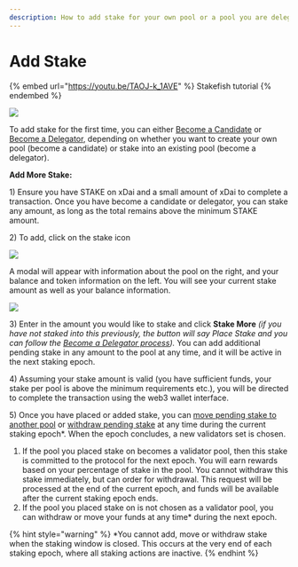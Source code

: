```yaml
---
description: How to add stake for your own pool or a pool you are delegating on
---
```


# Add Stake

{% embed url="https://youtu.be/TAOJ-k_1AVE" %}
Stakefish tutorial
{% endembed %}

![](../../../.gitbook/assets/staking-1.png)

To add stake for the first time, you can either [Become a Candidate](../become-a-candidate-validator.md) or [Become a Delegator](../become-a-delegator.md), depending on whether you want to create your own pool (become a candidate) or stake into an existing pool (become a delegator).

**Add More Stake:**

1\) Ensure you have STAKE on xDai and a small amount of xDai to complete a transaction. Once you have become a candidate or delegator, you can stake any amount, as long as the total remains above the minimum STAKE amount.

2\) To add, click on the stake icon&#x20;

![](../../../.gitbook/assets/add-stake.png)

A modal will appear with information about the pool on the right, and your balance and token information on the left. You will see your current stake amount as well as your balance information.&#x20;

![](../../../.gitbook/assets/stake-more.png)

3\) Enter in the amount you would like to stake and click **Stake More** _(if you have not staked into this previously, the button will say Place Stake and you can follow the_ [_Become a Delegator process_](../become-a-delegator.md)_)._ You can add additional pending stake in any amount to the pool at any time, and it will be active in the next staking epoch.

4\) Assuming your stake amount is valid (you have sufficient funds, your stake per pool is above the minimum requirements etc.), you will be directed to complete the transaction using the web3 wallet interface.

5\) Once you have placed or added stake, you can [move pending stake to another pool](move-stake.md) or [withdraw pending stake](withdraw-stake.md) at any time during the current staking epoch\*. When the epoch concludes, a new validators set is chosen.

1. If the pool you placed stake on becomes a validator pool, then this stake is committed to the protocol for the next epoch. You will earn rewards based on your percentage of stake in the pool. You cannot withdraw this stake immediately, but can order for withdrawal. This request will be processed at the end of the current epoch, and funds will be available after the current staking epoch ends.
2. If the pool you placed stake on is not chosen as a validator pool, you can withdraw or move your funds at any time\* during the next epoch.

{% hint style="warning" %}
\*You cannot add, move or withdraw stake when the staking window is closed. This occurs at the very end of each staking epoch, where all staking actions are inactive.&#x20;
{% endhint %}

